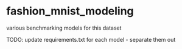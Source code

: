 # fashion_mnist_modeling
various benchmarking models for this dataset


TODO:
update requirements.txt for each model - separate them out
